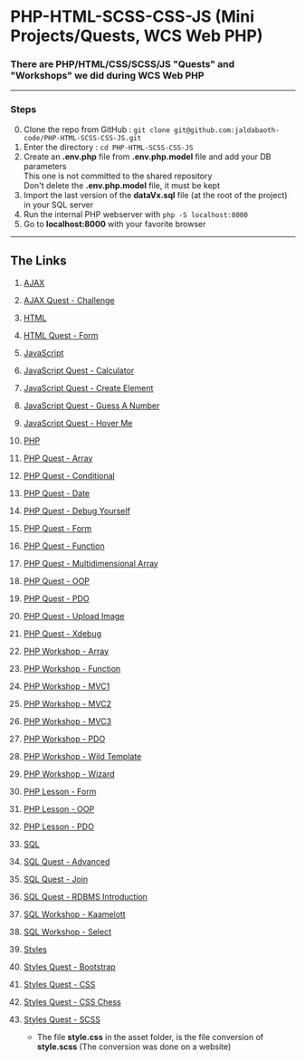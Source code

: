 <h1>PHP-HTML-SCSS-CSS-JS (Mini Projects/Quests, WCS Web PHP)</h1>

### There are PHP/HTML/CSS/SCSS/JS "Quests" and "Workshops" we did during WCS Web PHP


---

### Steps

0. Clone the repo from GitHub : `git clone git@github.com:jaldabaoth-code/PHP-HTML-SCSS-CSS-JS.git`
1. Enter the directory : `cd PHP-HTML-SCSS-CSS-JS`
2. Create an <b>.env.php</b> file from <b>.env.php.model</b> file and add your DB parameters<br/>
    This one is not committed to the shared repository<br/>
    Don't delete the <b>.env.php.model</b> file, it must be kept
3. Import the last version of the <b>dataVx.sql</b> file (at the root of the project) in your SQL server
4. Run the internal PHP webserver with `php -S localhost:8000`
5. Go to <b>localhost:8000</b> with your favorite browser

---

## The Links

1. <a href="https://github.com/jaldabaoth-code/PHP-HTML-SCSS-CSS-JS/tree/main/ajax">AJAX</a>

2. <a href="https://github.com/jaldabaoth-code/PHP-HTML-SCSS-CSS-JS/tree/main/ajax/quests/challenge">AJAX Quest - Challenge</a>

3. <a href="https://github.com/jaldabaoth-code/PHP-HTML-SCSS-CSS-JS/tree/main/html">HTML</a>

4. <a href="https://github.com/jaldabaoth-code/PHP-HTML-SCSS-CSS-JS/tree/main/html/quests/form">HTML Quest - Form</a>

5. <a href="https://github.com/jaldabaoth-code/PHP-HTML-SCSS-CSS-JS/tree/main/javascript">JavaScript</a>

6. <a href="https://github.com/jaldabaoth-code/PHP-HTML-SCSS-CSS-JS/tree/main/javascript/quests/calculator">JavaScript Quest - Calculator</a>

7. <a href="https://github.com/jaldabaoth-code/PHP-HTML-SCSS-CSS-JS/tree/main/javascript/quests/createElement">JavaScript Quest - Create Element</a>

8. <a href="https://github.com/jaldabaoth-code/PHP-HTML-SCSS-CSS-JS/tree/main/javascript/quests/guessNumber">JavaScript Quest - Guess A Number</a>

9. <a href="https://github.com/jaldabaoth-code/PHP-HTML-SCSS-CSS-JS/tree/main/javascript/quests/hoverMe">JavaScript Quest - Hover Me</a>

10. <a href="https://github.com/jaldabaoth-code/PHP-HTML-SCSS-CSS-JS/tree/main/php">PHP</a>

11. <a href="https://github.com/jaldabaoth-code/PHP-HTML-SCSS-CSS-JS/tree/main/php/quests/array">PHP Quest - Array</a>

12. <a href="https://github.com/jaldabaoth-code/PHP-HTML-SCSS-CSS-JS/tree/main/php/quests/conditional">PHP Quest - Conditional</a>

13. <a href="https://github.com/jaldabaoth-code/PHP-HTML-SCSS-CSS-JS/tree/main/php/quests/date">PHP Quest - Date</a>

14. <a href="https://github.com/jaldabaoth-code/PHP-HTML-SCSS-CSS-JS/tree/main/php/quests/debugYourself">PHP Quest - Debug Yourself</a>

15. <a href="https://github.com/jaldabaoth-code/PHP-HTML-SCSS-CSS-JS/tree/main/php/quests/form">PHP Quest - Form</a>

16. <a href="https://github.com/jaldabaoth-code/PHP-HTML-SCSS-CSS-JS/tree/main/php/quests/function">PHP Quest - Function</a>

17. <a href="https://github.com/jaldabaoth-code/PHP-HTML-SCSS-CSS-JS/tree/main/php/quests/multidimensionalArray">PHP Quest - Multidimensional Array</a>

18. <a href="https://github.com/jaldabaoth-code/PHP-HTML-SCSS-CSS-JS/tree/main/php/quests/oop">PHP Quest - OOP</a>

19. <a href="https://github.com/jaldabaoth-code/PHP-HTML-SCSS-CSS-JS/tree/main/php/quests/pdo">PHP Quest - PDO</a>

20. <a href="https://github.com/jaldabaoth-code/PHP-HTML-SCSS-CSS-JS/tree/main/php/quests/uploadImage">PHP Quest - Upload Image</a>

21. <a href="https://github.com/jaldabaoth-code/PHP-HTML-SCSS-CSS-JS/tree/main/php/quests/xdebug">PHP Quest - Xdebug</a>

22. <a href="https://github.com/jaldabaoth-code/PHP-HTML-SCSS-CSS-JS/tree/main/php/workshops/array">PHP Workshop - Array</a>

23. <a href="https://github.com/jaldabaoth-code/PHP-HTML-SCSS-CSS-JS/tree/main/php/workshops/function">PHP Workshop - Function</a>

24. <a href="https://github.com/jaldabaoth-code/PHP-HTML-SCSS-CSS-JS/tree/main/php/workshops/mvc1">PHP Workshop - MVC1</a>

25. <a href="https://github.com/jaldabaoth-code/PHP-HTML-SCSS-CSS-JS/tree/main/php/workshops/mvc2">PHP Workshop - MVC2</a>

26. <a href="https://github.com/jaldabaoth-code/PHP-HTML-SCSS-CSS-JS/tree/main/php/workshops/mvc3">PHP Workshop - MVC3</a>

27. <a href="https://github.com/jaldabaoth-code/PHP-HTML-SCSS-CSS-JS/tree/main/php/workshops/pdo">PHP Workshop - PDO</a>

28. <a href="https://github.com/jaldabaoth-code/PHP-HTML-SCSS-CSS-JS/tree/main/php/workshops/wildTemplate">PHP Workshop - Wild Template</a>

29. <a href="https://github.com/jaldabaoth-code/PHP-HTML-SCSS-CSS-JS/tree/main/php/workshops/wizard">PHP Workshop - Wizard</a>

30. <a href="https://github.com/jaldabaoth-code/PHP-HTML-SCSS-CSS-JS/tree/main/php/lessons/form">PHP Lesson - Form</a>

31. <a href="https://github.com/jaldabaoth-code/PHP-HTML-SCSS-CSS-JS/tree/main/php/lessons/oop">PHP Lesson - OOP</a>

32. <a href="https://github.com/jaldabaoth-code/PHP-HTML-SCSS-CSS-JS/tree/main/php/lessons/pdo">PHP Lesson - PDO</a>

33. <a href="https://github.com/jaldabaoth-code/PHP-HTML-SCSS-CSS-JS/tree/main/sql">SQL</a>

34. <a href="https://github.com/jaldabaoth-code/PHP-HTML-SCSS-CSS-JS/tree/main/sql/quests/advanced">SQL Quest - Advanced</a>

35. <a href="https://github.com/jaldabaoth-code/PHP-HTML-SCSS-CSS-JS/tree/main/sql/quests/join">SQL Quest - Join</a>

36. <a href="https://github.com/jaldabaoth-code/PHP-HTML-SCSS-CSS-JS/tree/main/sql/quests/rdbmsIntroduction">SQL Quest - RDBMS Introduction</a>

37. <a href="https://github.com/jaldabaoth-code/PHP-HTML-SCSS-CSS-JS/tree/main/sql/workshops/kaamelott">SQL Workshop - Kaamelott</a>

38. <a href="https://github.com/jaldabaoth-code/PHP-HTML-SCSS-CSS-JS/tree/main/sql/workshops/select">SQL Workshop - Select</a>

39. <a href="https://github.com/jaldabaoth-code/PHP-HTML-SCSS-CSS-JS/tree/main/styles">Styles</a>

40. <a href="https://github.com/jaldabaoth-code/PHP-HTML-SCSS-CSS-JS/tree/main/styles/quests/bootstrap">Styles Quest - Bootstrap</a>

41. <a href="https://github.com/jaldabaoth-code/PHP-HTML-SCSS-CSS-JS/tree/main/styles/quests/css">Styles Quest - CSS</a>

42. <a href="https://github.com/jaldabaoth-code/PHP-HTML-SCSS-CSS-JS/tree/main/styles/quests/cssChess">Styles Quest - CSS Chess</a>

43. <a href="https://github.com/jaldabaoth-code/PHP-HTML-SCSS-CSS-JS/tree/main/styles/quests/scss">Styles Quest - SCSS</a>
    - The file <b>style.css</b> in the asset folder, is the file conversion of <b>style.scss</b> (The conversion was done on a website)
